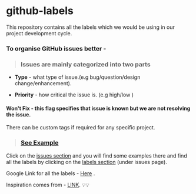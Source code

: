 # github-labels
This repository contains all the labels which we would be using in our project development cycle.

### To organise GitHub issues better -
> ### Issues are mainly categorized into two parts

   - **Type** - what type of issue.(e.g bug/question/design change/enhancement).
  
   - **Priority** - how critical the issue is. (e.g high/low )

 #### Won't Fix - this flag specifies that issue is known but we are not resolving the issue. 

There can be custom tags if required for any specific project.

> ### [See Example](https://github.com/LatticeInnovations/github-labels/labels)
Click on the [issues section](https://github.com/LatticeInnovations/github-labels/issues) and you will find some examples there and find all the labels by clicking on the [labels section](https://github.com/LatticeInnovations/github-labels/labels) (under issues page).

Google Link for all the labels - [Here](https://docs.google.com/document/d/1fiNRl3Obt1e1FUDdGyR8Jcwq5pB_TQMaWUv1ojiCCVo/edit?usp=sharing) .

Inspiration comes from - [LINK](https://medium.com/@dave_lunny/sane-github-labels-c5d2e6004b63). :bulb::bulb:
